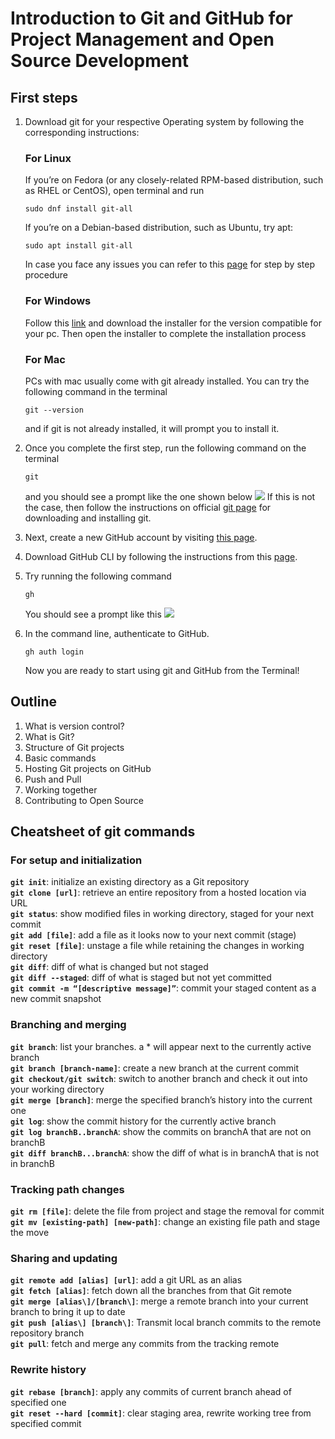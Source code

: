 # Introduction to Git and GitHub for Project Management and Open Source Development

## First steps
1. Download git for your respective Operating system by following the corresponding instructions:<br>
    ### For Linux
    If you’re on Fedora (or any closely-related RPM-based distribution, such as RHEL or CentOS), open terminal and run
    ```
    sudo dnf install git-all
    ```
    If you’re on a Debian-based distribution, such as Ubuntu, try apt:
    ```
    sudo apt install git-all
    ```
    In case you face any issues you can refer to this [page](https://git-scm.com/download/linux) for step by step procedure

    ### For Windows
    Follow this [link](https://git-scm.com/download/win) and download the installer for the version compatible for your pc. Then open the installer to complete the installation process

    ### For Mac
    PCs with mac usually come with git already installed. You can try the following command in the terminal
    ```
    git --version
    ```
    and if git is not already installed, it will prompt you to install it.

2. Once you complete the first step, run the following command on the terminal
    ```
    git
    ```
    and you should see a prompt like the one shown below
    ![](git_cmd.png)
    If this is not the case, then follow the instructions on official [git page](https://git-scm.com/book/en/v2/Getting-Started-Installing-Git) for downloading and installing git.

3. Next, create a new GitHub account by visiting [this page](https://github.com/join).

4. Download GitHub CLI by following the instructions from this [page](https://github.com/cli/cli).

5. Try running the following command
    ```
    gh
    ```
    You should see a prompt like this
    ![](gh_cmd.png)

6. In the command line, authenticate to GitHub.
    ```
    gh auth login
    ```
    Now you are ready to start using git and GitHub from the Terminal!


## Outline
1. What is version control?
2. What is Git?
3. Structure of Git projects
4. Basic commands
5. Hosting Git projects on GitHub
6. Push and Pull
7. Working together
8. Contributing to Open Source


## Cheatsheet of git commands

### For setup and initialization
**`git init`**: initialize an existing directory as a Git repository<br>
**`git clone [url]`**: retrieve an entire repository from a hosted location via URL<br>
**`git status`**: show modified files in working directory, staged for your next commit<br>
**`git add [file]`**: add a file as it looks now to your next commit (stage)<br>
**`git reset [file]`**: unstage a file while retaining the changes in working directory<br>
**`git diff`**: diff of what is changed but not staged<br>
**`git diff --staged`**: diff of what is staged but not yet committed<br>
**`git commit -m “[descriptive message]”`**: commit your staged content as a new commit snapshot<br>

### Branching and merging
**`git branch`**: list your branches. a * will appear next to the currently active branch<br>
**`git branch [branch-name]`**: create a new branch at the current commit<br>
**`git checkout/git switch`**: switch to another branch and check it out into your working directory<br>
**`git merge [branch]`**: merge the specified branch’s history into the current one<br>
**`git log`**: show the commit history for the currently active branch<br>
**`git log branchB..branchA`**: show the commits on branchA that are not on branchB<br>
**`git diff branchB...branchA`**: show the diff of what is in branchA that is not in branchB<br>

### Tracking path changes
**`git rm [file]`**: delete the file from project and stage the removal for commit<br>
**`git mv [existing-path] [new-path]`**: change an existing file path and stage the move<br>

### Sharing and updating
**`git remote add [alias] [url]`**: add a git URL as an alias<br>
**`git fetch [alias]`**: fetch down all the branches from that Git remote<br>
**`git merge [alias\]/[branch\]`**: merge a remote branch into your current branch to bring it up to date<br>
**`git push [alias\] [branch\]`**: Transmit local branch commits to the remote repository branch<br>
**`git pull`**: fetch and merge any commits from the tracking remote <br>

### Rewrite history
**`git rebase [branch]`**: apply any commits of current branch ahead of specified one<br>
**`git reset --hard [commit]`**: clear staging area, rewrite working tree from specified commit<br>
